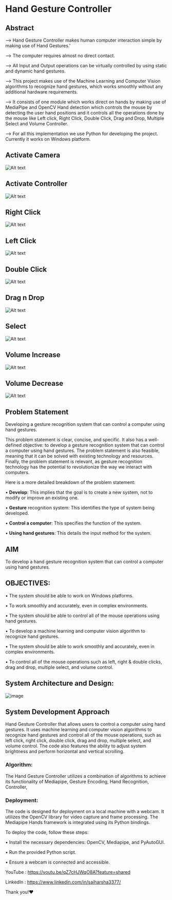 # Hand Gesture Controller

## Abstract

--> Hand Gesture Controller makes human computer interaction simple by making use of Hand Gestures.'

--> The computer requires almost no direct contact.

--> All Input and Output operations can be virtually controlled by using static and dynamic hand gestures.

--> This project makes use of the Machine Learning and Computer Vision algorithms to recognize hand gestures, which works smoothly without any additional hardware requirements.

--> It consists of one module which works direct on hands by making use of MediaPipe and OpenCV Hand detection which controls the mouse by detecting the user hand positions and it controls all the operations done by the mouse like Left click, Right Click, Double Click, Drag and Drop, Multiple Select and Volume Controller.

--> For all this implementation we use Python for developing the project. Currently it works on Windows platform.

## Activate Camera
![Alt text](Activate_Cam.png)

## Activate Controller
![Alt text](Activate_Cursor.png)

## Right Click
![Alt text](Right_Click.png)

## Left Click
![Alt text](Left_Click.png)

## Double Click
![Alt text](Double_Click.png)

## Drag n Drop
![Alt text](Drag_n_Drop.png)

## Select
![Alt text](Select.png)

## Volume Increase
![Alt text](Volume_Increase.png)

## Volume Decrease
![Alt text](Volume_Decrease.png)

## Problem Statement

Developing a gesture recognition system that can control a computer using hand gestures. 


This problem statement is clear, concise, and specific. It also has a well-defined objective: to develop a
gesture recognition system that can control a computer using hand gestures. The problem statement is
also feasible, meaning that it can be solved with existing technology and resources. Finally, the problem
statement is relevant, as gesture recognition technology has the potential to revolutionize the way we
interact with computers.


Here is a more detailed breakdown of the problem statement: 

• **Develop**: This implies that the goal is to create a new system, not to modify or improve an existing one.


• **Gesture** recognition system: This identifies the type of system being developed.


• **Control a computer**: This specifies the function of the system.


• **Using hand gestures**: This details the input method for the system.

## AIM 
To develop a hand gesture recognition system that can control a computer using hand gestures.

## OBJECTIVES:

• The system should be able to work on Windows platforms.

• To work smoothly and accurately, even in complex environments.

• The system should be able to control all of the mouse operations using hand gestures.

• To develop a machine learning and computer vision algorithm to recognize hand gestures.

• The system should be able to work smoothly and accurately, even in complex environments.

• To control all of the mouse operations such as left, right & double clicks, drag and drop, multiple select, 
and volume control.

## System Architecture and Design:

![image](https://github.com/saiharsha3377/HandGestureController/assets/117017118/e5872c91-d161-42bd-8214-f757859c911a)

## System Development Approach 

Hand Gesture Controller that allows users to control a computer using hand gestures. It uses machine
learning and computer vision algorithms to recognize hand gestures and control all of the mouse
operations, such as left click, right click, double click, drag and drop, multiple select, and volume control.
The code also features the ability to adjust system brightness and perform horizontal and vertical scrolling.

### Algorithm:

The Hand Gesture Controller utilizes a combination of algorithms to achieve its functionality of Mediapipe,
Gesture Encoding, Hand Recognition, Controller,

### Deployment:

The code is designed for deployment on a local machine with a webcam. It utilizes the OpenCV library for 
video capture and frame processing. The Mediapipe Hands framework is integrated using its Python 
bindings.

To deploy the code, follow these steps:

• Install the necessary dependencies: OpenCV, Mediapipe, and PyAutoGUI.

• Run the provided Python script.

• Ensure a webcam is connected and accessible.

YouTube : https://youtu.be/qZ7cHJWqO8A?feature=shared

LinkedIn : https://www.linkedin.com/in/saiharsha3377/ 

Thank you!❤️
